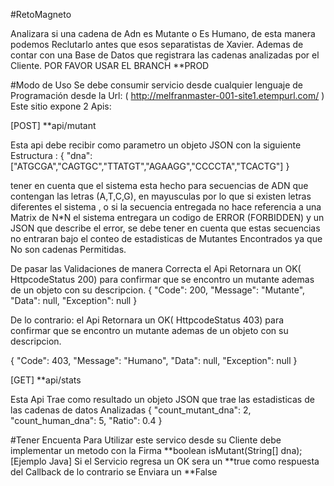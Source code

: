 #RetoMagneto

Analizara si una cadena de Adn es Mutante o Es Humano, de esta manera podemos Reclutarlo antes que esos separatistas de Xavier. Ademas de contar con una Base de Datos que registrara las cadenas analizadas por el Cliente.
POR FAVOR USAR EL BRANCH **PROD 

#Modo de Uso
Se debe consumir servicio desde cualquier lenguaje de Programación desde la Url: ( http://melfranmaster-001-site1.etempurl.com/ ) Este sitio expone 2 Apis:

[POST] **api/mutant

Esta api debe recibir como parametro un objeto JSON con la siguiente Estructura : 
{ "dna":["ATGCGA","CAGTGC","TTATGT","AGAAGG","CCCCTA","TCACTG"] }

tener en cuenta que el sistema esta hecho para secuencias de ADN que contengan las letras (A,T,C,G), en mayusculas por lo que si existen letras diferentes el sistema , o si la secuencia entregada no hace referencia a una Matrix de N*N el sistema entregara un codigo de ERROR (FORBIDDEN) y un JSON que describe el error, se debe tener en cuenta que estas secuencias no entraran bajo el conteo de estadisticas de Mutantes Encontrados ya que No son cadenas Permitidas.

De pasar las Validaciones de manera Correcta el Api Retornara un OK( HttpcodeStatus 200) para confirmar que se encontro un mutante ademas de un objeto con su descripcion. { "Code": 200, "Message": "Mutante", "Data": null, "Exception": null }

De lo contrario: el Api Retornara un OK( HttpcodeStatus 403) para confirmar que se encontro un mutante ademas de un objeto con su descripcion.

{ "Code": 403, "Message": "Humano", "Data": null, "Exception": null }

[GET] **api/stats

Esta Api Trae como resultado un objeto JSON que trae las estadisticas de las cadenas de datos Analizadas { "count_mutant_dna": 2, "count_human_dna": 5, "Ratio": 0.4 }

#Tener Encuenta
Para Utilizar este servico desde su Cliente debe implementar un metodo con la Firma **boolean isMutant(String[] dna); [Ejemplo Java] Si el Servicio regresa un OK sera un **true como respuesta del Callback de lo contrario se Enviara un **False
